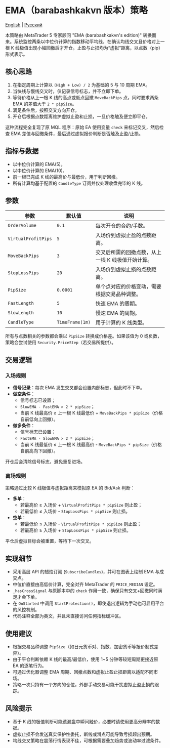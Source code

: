 # EMA（barabashkakvn 版本）策略
[English](README.md) | [Русский](README_ru.md)

本策略由 MetaTrader 5 专家顾问 "EMA (barabashkakvn's edition)" 转换而来。系统监控两条以中位价计算的指数移动平均线，在确认均线交叉且价格对上一根 K 线极值出现小幅回撤后才开仓。止盈与止损均为“虚拟”距离，以点数（pip）形式表示。

## 核心思路

1. 在指定周期上计算以 `(High + Low) / 2` 为基础的 5 与 10 周期 EMA。
2. 当快线与慢线交叉时，仅记录信号标志，并不立即下单。
3. 等待价格从上一根 K 线的高点或低点回撤 `MoveBackPips` 点，同时要求两条 EMA 的差值大于 `2 * pipSize`。
4. 满足条件后，按照交叉方向开仓。
5. 开仓后根据点数距离维护虚拟止盈和止损，一旦价格触及便立即平仓。

这种流程完全复现了原 MQL 程序：原始 EA 使用变量 `check` 来标记交叉，然后检查 EMA 差值与回撤条件，最后通过虚拟报价判断是否触及止盈/止损。

## 指标与数据

- 以中位价计算的 EMA(5)。
- 以中位价计算的 EMA(10)。
- 前一根已完成 K 线的最高价与最低价，用于判断回撤。
- 所有计算均基于配置的 `CandleType` 订阅并仅处理收盘完毕的 K 线。

## 参数

| 参数 | 默认值 | 说明 |
|------|--------|------|
| `OrderVolume` | `0.1` | 每次开仓的合约/手数。 |
| `VirtualProfitPips` | `5` | 入场价到虚拟止盈的点数距离。 |
| `MoveBackPips` | `3` | 交叉后所需的回撤点数，从上一根 K 线极值开始计算。 |
| `StopLossPips` | `20` | 入场价到虚拟止损的点数距离。 |
| `PipSize` | `0.0001` | 单个点对应的价格变动，需要根据交易品种调整。 |
| `FastLength` | `5` | 快速 EMA 的周期。 |
| `SlowLength` | `10` | 慢速 EMA 的周期。 |
| `CandleType` | `TimeFrame(1m)` | 用于计算的 K 线类型。 |

所有与点数相关的参数都会乘以 `PipSize` 转换成价格差。如果该值为 0 或负数，策略会尝试使用 `Security.PriceStep`（若交易所提供）。

## 交易逻辑

### 入场规则

- **信号记录**：每次 EMA 发生交叉都会设置内部标志，但此时不下单。
- **做空条件**：
  - 信号标志已设置；
  - `SlowEMA - FastEMA > 2 * pipSize`；
  - 当前 K 线最高价 ≥ 上一根 K 线最低价 + `MoveBackPips * pipSize`（价格自前低向上回撤）。
- **做多条件**：
  - 信号标志已设置；
  - `FastEMA - SlowEMA > 2 * pipSize`；
  - 当前 K 线最低价 ≤ 上一根 K 线最高价 - `MoveBackPips * pipSize`（价格自前高向下回撤）。

开仓后会清除信号标志，避免重复进场。

### 离场规则

策略通过比较 K 线极值与虚拟距离来模拟原 EA 的 Bid/Ask 判断：

- **多单**：
  - 若最高价 ≥ 入场价 + `VirtualProfitPips * pipSize` 则止盈；
  - 若最低价 ≤ 入场价 - `StopLossPips * pipSize` 则止损。
- **空单**：
  - 若最低价 ≤ 入场价 - `VirtualProfitPips * pipSize` 则止盈；
  - 若最高价 ≥ 入场价 + `StopLossPips * pipSize` 则止损。

平仓后虚拟目标会被重置，等待下一次交叉。

## 实现细节

- 采用高层 API 的蜡烛订阅 (`SubscribeCandles`)，并可在图表上绘制 EMA 与成交点。
- 中位价直接由高低价计算，完全对齐 MetaTrader 的 `PRICE_MEDIAN` 设定。
- `_hasCrossSignal` 与原脚本中的 `check` 作用一致，确保只有交叉+回撤同时满足才会下单。
- 在 `OnStarted` 中调用 `StartProtection()`，即使退出逻辑为手动也可启用平台的风控机制。
- 代码注释全部为英文，并且未直接访问任何指标缓冲区。

## 使用建议

- 根据交易品种调整 `PipSize`（如日元货币对、指数、加密货币等报价制式差异）。
- 由于平仓判断依赖 K 线的最高/最低价，使用 1~5 分钟等较短周期更接近原 EA 的逐笔行为。
- 可通过优化器调整 EMA 周期、回撤点数和虚拟止盈止损距离以适配不同市场。
- 策略一次只持有一个方向的仓位，外部手动交易可能干扰虚拟止盈止损的跟踪。

## 风险提示

- 基于 K 线的极值判断可能遗漏盘中瞬间触价，必要时请使用更高分辨率的数据。
- 虚拟止损不会发送真实保护性委托，断线或滑点可能导致亏损超出预期。
- 均线交叉策略在震荡行情表现不佳，可根据需要叠加趋势或波动率过滤条件。
